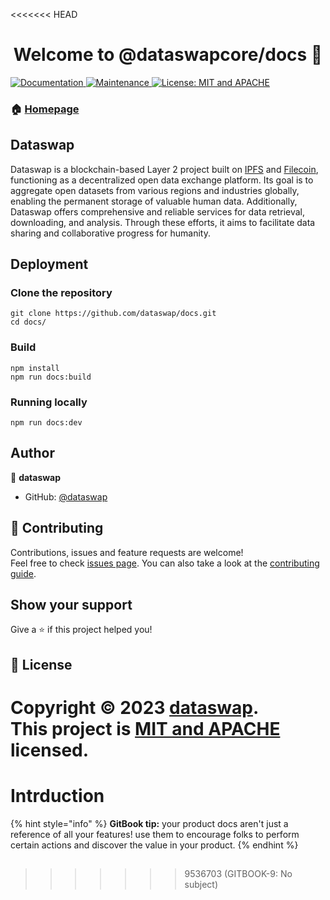 <<<<<<< HEAD
<h1 align="center">Welcome to @dataswapcore/docs 👋</h1>
<p>
  <a href="https://github.com/dataswap/docs#readme" target="_blank">
    <img alt="Documentation" src="https://img.shields.io/badge/documentation-yes-brightgreen.svg" />
  </a>
  <a href="https://github.com/dataswap/docs/graphs/commit-activity" target="_blank">
    <img alt="Maintenance" src="https://img.shields.io/badge/Maintained%3F-yes-green.svg" />
  </a>
  <a href="https://github.com/dataswap/docs/blob/master/LICENSE" target="_blank">
    <img alt="License: MIT and APACHE " src="https://img.shields.io/badge/License-MIT and APACHE -yellow.svg" />
  </a>
</p>

### 🏠 [Homepage](https://github.com/dataswap/docs)

## Dataswap

Dataswap is a blockchain-based Layer 2 project built on [IPFS](https://ipfs.tech/) and [Filecoin](https://filecoin.io/), functioning as a decentralized open data exchange platform. Its goal is to aggregate open datasets from various regions and industries globally, enabling the permanent storage of valuable human data. Additionally, Dataswap offers comprehensive and reliable services for data retrieval, downloading, and analysis. Through these efforts, it aims to facilitate data sharing and collaborative progress for humanity.

## Deployment

### Clone the repository

```shell
git clone https://github.com/dataswap/docs.git
cd docs/
```

### Build

```shell
npm install
npm run docs:build
```

### Running locally

```
npm run docs:dev
```

## Author

👤 **dataswap**

- GitHub: [@dataswap](https://github.com/dataswap)

## 🤝 Contributing

Contributions, issues and feature requests are welcome!<br />Feel free to check [issues page](https://github.com/dataswap/docs/issues). You can also take a look at the [contributing guide](https://github.com/dataswap/docs/blob/master/CONTRIBUTING.md).

## Show your support

Give a ⭐️ if this project helped you!

## 📝 License

Copyright © 2023 [dataswap](https://github.com/dataswap).<br />
This project is [MIT and APACHE ](https://github.com/dataswap/docs/blob/master/LICENSE) licensed.
=======
# Intrduction

{% hint style="info" %}
**GitBook tip:** your product docs aren't just a reference of all your features! use them to encourage folks to perform certain actions and discover the value in your product.
{% endhint %}

##
>>>>>>> 9536703 (GITBOOK-9: No subject)
